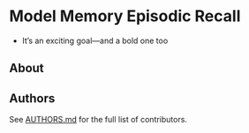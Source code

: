 # Model Memory Episodic Recall
* It’s an exciting goal—and a bold one too

## About


## Authors

See [AUTHORS.md](AUTHORS.md) for the full list of contributors.